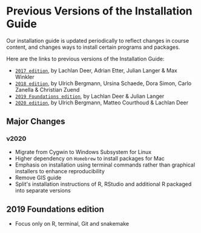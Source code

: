 # Previous Versions of the Installation Guide

Our installation guide is updated periodically to reflect changes in course content, and changes ways to install certain programs and packages.

Here are the links to previous versions of the Installation Guide:

* [`2017 edition`](pp4rs.github.io/2017-uzh-installation-guide), by Lachlan Deer, Adrian Etter, Julian Langer & Max Winkler
* [`2018 edition`](pp4rs.github.io/2018-uzh-installation-guide), by Ulrich Bergmann, Ursina Schaede, Dora Simon, Carlo Zanella & Christian Zuend
* [`2019 Foundations edition`](https://github.com/pp4rs/foundations-installation-guide), by Lachlan Deer & Julian Langer
* [`2020 edition`](https://github.com/pp4rs/2021-uzh-installation-guide), by Ulrich Bergmann, Matteo Courthoud & Lachlan Deer

## Major Changes

### v2020

* Migrate from Cygwin to Windows Subsystem for Linux
* Higher dependency on `Homebrew` to install packages for Mac
* Emphasis on installation using terminal commands rather than graphical installers to enhance reproducibility
* Remove GIS guide
* Split's installation instructions of R, RStudio and additional R packaged into separate versions

## 2019 Foundations edition

* Focus only on R, terminal, Git and snakemake
